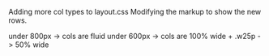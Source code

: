 Adding more col types to layout.css
Modifying the markup to show the new rows.

under 800px -> cols are fluid
under 600px -> cols are 100% wide + .w25p -> 50% wide